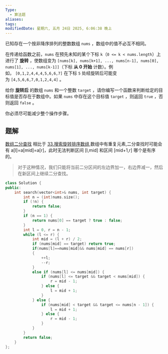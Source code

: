 ```yaml
---
Type:
  - 算法题
aliases: 
tags: 
modifiedDate: 星期六, 五月 24日 2025, 6:06:38 晚上
---
```

已知存在一个按非降序排列的整数数组 `nums` ，数组中的值不必互不相同。

在传递给函数之前，`nums` 在预先未知的某个下标 `k`（`0 <= k < nums.length`）上进行了 **旋转** ，使数组变为 `[nums[k], nums[k+1], ..., nums[n-1], nums[0], nums[1], ..., nums[k-1]]`（下标 **从 0 开始** 计数）。例如， `[0,1,2,4,4,4,5,6,6,7]` 在下标 `5` 处经旋转后可能变为 `[4,5,6,6,7,0,1,2,4,4]` 。

给你 **旋转后** 的数组 `nums` 和一个整数 `target` ，请你编写一个函数来判断给定的目标值是否存在于数组中。如果 `nums` 中存在这个目标值 `target` ，则返回 `true` ，否则返回 `false` 。

你必须尽可能减少整个操作步骤。

## 题解

[数组二分查找](数组二分查找.md)
相比于 [33.搜索旋转排序数组](33.搜索旋转排序数组.md),数组中有重复元素,二分查找时可能会有 a[l]=a[mid]=a[r]，此时无法判断区间 [l,mid] 和区间 [mid+1,r] 哪个是有序的。

> 对于这种情况，我们只能将当前二分区间的左边界加一，右边界减一，然后在新区间上继续二分查找。

```cpp
class Solution {
public:
    int search(vector<int>& nums, int target) {
        int n = (int)nums.size();
        if (!n) {
            return false;
        }
        if (n == 1) {
            return nums[0] == target ? true : false;
        }
        int l = 0, r = n - 1;
        while (l <= r) {
            int mid = (l + r) / 2;
            if (nums[mid] == target) return true;
            if(nums[l]==nums[mid]&& nums[mid] == nums[r])
            {
                ++l;
                --r;
            }
            else if (nums[l] <= nums[mid]) {
                if (nums[l] <= target && target < nums[mid]) {
                    r = mid - 1;
                } else {
                    l = mid + 1;
                }
            } else {
                if (nums[mid] < target && target <= nums[n - 1]) {
                    l = mid + 1;
                } else {
                    r = mid - 1;
                }
            }
        }
        return false;
    }
};
```
